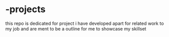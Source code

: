# -projects
this repo is dedicated for project i have developed apart for related work to my job and are ment to be a outline for me to showcase my skillset
